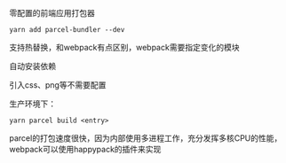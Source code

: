零配置的前端应用打包器

```
yarn add parcel-bundler --dev
```

支持热替换，和webpack有点区别，webpack需要指定变化的模块

自动安装依赖

引入css、png等不需要配置

生产环境下：

```
yarn parcel build <entry>
```

parcel的打包速度很快，因为内部使用多进程工作，充分发挥多核CPU的性能，webpack可以使用happypack的插件来实现